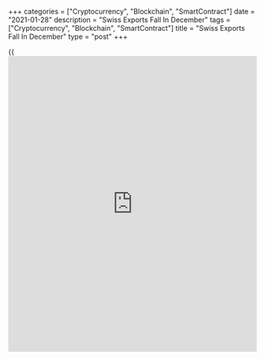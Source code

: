 +++
categories = ["Cryptocurrency", "Blockchain", "SmartContract"]
date = "2021-01-28"
description = "Swiss Exports Fall In December"
tags = ["Cryptocurrency", "Blockchain", "SmartContract"]
title = "Swiss Exports Fall In December"
type = "post"
+++

{{<iframe id="large-banner" src="https://www.bounty.group/#slide=6.0" width="100%" height="600" scrolling="no" style="border: 0px solid rgb(216, 221, 230); border-radius: 3px;">}}

Switzerland's exports declined in December, data from the Federal
Customs Administration showed on Thursday.

Exports decreased by a real 6.4 percent month-on-month in December,
after a 5.6 percent growth in November.

Imports declined 6.7 percent monthly in December, after a 4.7 percent
rise in the previous month.

In nominal [terms](https://www.fintechee.com/terms/), exports fell 6.1 percent in December and imports
decreased 7.1 percent.

In 2020, the trade surplus increased to CHF 43.0 billion from CHF 37.2
billion in 2019. Exports declined by a real 11.0 percent and imports
fell 13.6 percent.

In nominal [terms](https://www.fintechee.com/terms/), exports decreased 7.1 percent in 2020 and imports
dropped 11.2 percent.

Both exports and imports declined for a second consecutive year and to
the lowest in the survey [history](https://www.fixpro.org/post/chargeless-historical-data-api-backtesting/) due to the COVID-19 pandemic, the
agency said.

In the fourth quarter, the trade surplus was CHF 9.3 billion versus CHF
8.0 billion in the previous quarter. Exports rose by a real 0.1 percent
and imports fell 1.9 percent.

According to the Federation of the Swiss Watch Industry, watch exports
declined 2.5 percent year-on-year in December.

In 2020, watch exports decreased 21.8 percent.

For comments and feedback [contact](https://www.playgroundfx.com/contact/): editorial@rtt[news](https://www.letsplayfx.com/blog/forex-news-website/).com

[Economic News][1]

 **What parts of the world are seeing the best (and worst) economic
performances lately? Click[here][2] to check out our [Econ Scorecard][2]
and find out! See up-to-the-moment [ranking](https://www.playgroundfx.com/blog/crypto-exchange-ranking/)s for the best and worst
performers in [GDP][3], [unemployment rate][4], [inflation][5] and much
more.**

   1. www.rtt[news](https://www.letsplayfx.com/blog/forex-news-website/).com/Content/EconomicNews.aspx
   2. www.rtt[news](https://www.letsplayfx.com/blog/forex-news-website/).com/economic-scorecard/world-rank/retail-sales/highest-performance.aspx
   3. www.rtt[news](https://www.letsplayfx.com/blog/forex-news-website/).com/economic-scorecard/world-rank/GDP/highest-performance.aspx
   4. www.rtt[news](https://www.letsplayfx.com/blog/forex-news-website/).com/economic-scorecard/world-rank/unemployment-rate/lowest-performance.aspx
   5. www.rtt[news](https://www.letsplayfx.com/blog/forex-news-website/).com/economic-scorecard/world-rank/CPI/highest-performance.aspx
